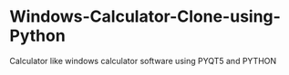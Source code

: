 # Windows-Calculator-Clone-using-Python
Calculator like windows calculator software using PYQT5 and PYTHON 

